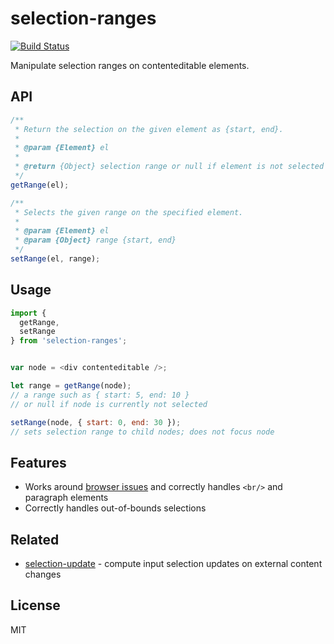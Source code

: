 # selection-ranges

[![Build Status](https://travis-ci.org/nikku/selection-ranges.svg?branch=master)](https://travis-ci.org/nikku/selection-ranges)

Manipulate selection ranges on contenteditable elements.


## API

```javascript
/**
 * Return the selection on the given element as {start, end}.
 *
 * @param {Element} el
 *
 * @return {Object} selection range or null if element is not selected
 */
getRange(el);
```

```javascript
/**
 * Selects the given range on the specified element.
 *
 * @param {Element} el
 * @param {Object} range {start, end}
 */
setRange(el, range);
```


## Usage

```javascript
import {
  getRange,
  setRange
} from 'selection-ranges';


var node = <div contenteditable />;

let range = getRange(node);
// a range such as { start: 5, end: 10 }
// or null if node is currently not selected

setRange(node, { start: 0, end: 30 });
// sets selection range to child nodes; does not focus node
```


## Features

* Works around [browser issues](https://stackoverflow.com/questions/13949059/persisting-the-changes-of-range-objects-after-selection-in-html/13950376) and correctly handles `<br/>` and paragraph elements
* Correctly handles out-of-bounds selections


## Related

* [selection-update](https://github.com/nikku/selection-update) - compute input selection updates on external content changes


## License

MIT